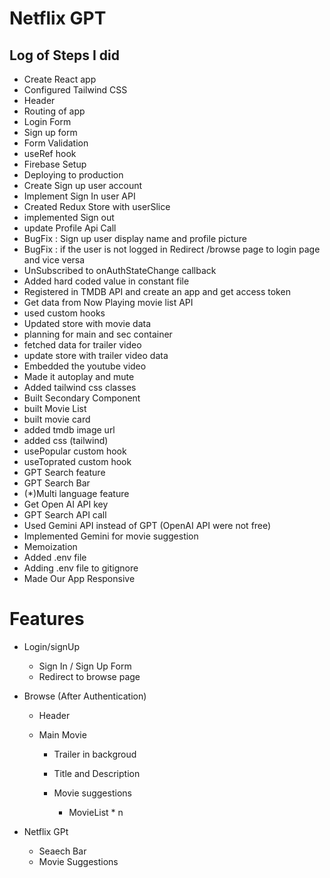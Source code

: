 # Netflix GPT

## Log of Steps I did

- Create React app
- Configured Tailwind CSS
- Header
- Routing of app
- Login Form
- Sign up form
- Form Validation
- useRef hook
- Firebase Setup
- Deploying to production
- Create Sign up user account
- Implement Sign In user API
- Created Redux Store with userSlice
- implemented Sign out
- update Profile Api Call
- BugFix : Sign up user display name and profile picture
- BugFix : if the user is not logged in Redirect /browse page to login page and vice versa
- UnSubscribed to onAuthStateChange callback
- Added hard coded value in constant file
- Registered in TMDB API and create an app and get access token
- Get data from Now Playing movie list API
- used custom hooks
- Updated store with movie data
- planning for main and sec container
- fetched data for trailer video
- update store with trailer video data
- Embedded the youtube video
- Made it autoplay and mute
- Added tailwind css classes
- Built Secondary Component
- built Movie List
- built movie card
- added tmdb image url
- added css (tailwind)
- usePopular custom hook
- useToprated custom hook
- GPT Search feature
- GPT Search Bar
- (\*)Multi language feature
- Get Open AI API key
- GPT Search API call
- Used Gemini API instead of GPT (OpenAI API were not free)
- Implemented Gemini for movie suggestion
- Memoization
- Added .env file
- Adding .env file to gitignore
- Made Our App Responsive

# Features

- Login/signUp

  - Sign In / Sign Up Form
  - Redirect to browse page

- Browse (After Authentication)

  - Header
  - Main Movie

    - Trailer in backgroud
    - Title and Description
    - Movie suggestions

      - MovieList \* n

- Netflix GPt

  - Seaech Bar
  - Movie Suggestions
